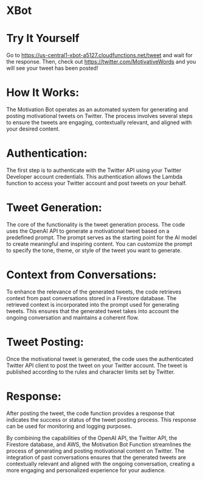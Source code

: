 # XBot
# Try It Yourself
Go to https://us-central1-xbot-a5127.cloudfunctions.net/tweet and wait for the response. Then, check out https://twitter.com/MotivativeWords and you will see your tweet has been posted!

# How It Works:
The Motivation Bot operates as an automated system for generating and posting motivational tweets on Twitter. The process involves several steps to ensure the tweets are engaging, contextually relevant, and aligned with your desired content.

# Authentication:
The first step is to authenticate with the Twitter API using your Twitter Developer account credentials. This authentication allows the Lambda function to access your Twitter account and post tweets on your behalf.

# Tweet Generation:
The core of the functionality is the tweet generation process. The code uses the OpenAI API to generate a motivational tweet based on a predefined prompt. The prompt serves as the starting point for the AI model to create meaningful and inspiring content. You can customize the prompt to specify the tone, theme, or style of the tweet you want to generate.

# Context from Conversations:
To enhance the relevance of the generated tweets, the code retrieves context from past conversations stored in a Firestore database. The retrieved context is incorporated into the prompt used for generating tweets. This ensures that the generated tweet takes into account the ongoing conversation and maintains a coherent flow.

# Tweet Posting:
Once the motivational tweet is generated, the code uses the authenticated Twitter API client to post the tweet on your Twitter account. The tweet is published according to the rules and character limits set by Twitter.

# Response:
After posting the tweet, the code function provides a response that indicates the success or status of the tweet posting process. This response can be used for monitoring and logging purposes.

By combining the capabilities of the OpenAI API, the Twitter API, the Firestore database, and AWS, the Motivation Bot Function streamlines the process of generating and posting motivational content on Twitter. The integration of past conversations ensures that the generated tweets are contextually relevant and aligned with the ongoing conversation, creating a more engaging and personalized experience for your audience.
